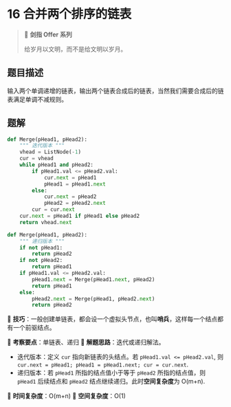 # 16 合并两个排序的链表

> 🌟 **剑指 Offer 系列**
>
> 给岁月以文明，而不是给文明以岁月。

## 题目描述

输入两个单调递增的链表，输出两个链表合成后的链表，当然我们需要合成后的链表满足单调不减规则。

## 题解

```python
def Merge(pHead1, pHead2):
    """ 迭代版本 """
    vhead = ListNode(-1)
    cur = vhead
    while pHead1 and pHead2:
        if pHead1.val <= pHead2.val:
            cur.next = pHead1
            pHead1 = pHead1.next
        else:
            cur.next = pHead2
            pHead2 = pHead2.next
        cur = cur.next
    cur.next = pHead1 if pHead1 else pHead2
    return vhead.next
```

```python
def Merge(pHead1, pHead2):
    """ 递归版本 """
    if not pHead1:
        return pHead2
    if not pHead2:
        return pHead1
    if pHead1.val <= pHead2.val:
        pHead1.next = Merge(pHead1.next, pHead2)
        return pHead1
    else:
        pHead2.next = Merge(pHead1, pHead2.next)
        return pHead2
```

🍦 **技巧**：一般创建单链表，都会设一个虚拟头节点，也叫**哨兵**，这样每一个结点都有一个前驱结点。

🍥 **考察要点**：单链表、递归
🍬 **解题思路**：迭代或递归解法。

- 迭代版本：定义 `cur` 指向新链表的头结点。若 `pHead1.val <= pHead2.val`, 则 `cur.next = pHead1; pHead1 = pHead1.next; cur = cur.next`.
- 递归版本：若 `pHead1` 所指的结点值小于等于 `pHead2` 所指的结点值，则 `pHead1` 后续结点和 `pHead2` 结点继续递归。此时**空间复杂度**为 O(m+n).

🍉 **时间复杂度**：O(m+n)
🍭 **空间复杂度**：O(1)
